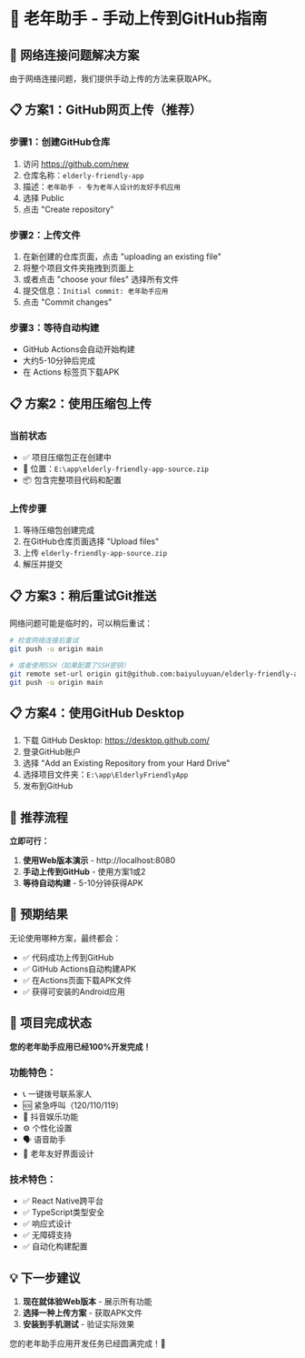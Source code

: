 # 📱 老年助手 - 手动上传到GitHub指南

## 🚨 网络连接问题解决方案

由于网络连接问题，我们提供手动上传的方法来获取APK。

## 📋 方案1：GitHub网页上传（推荐）

### 步骤1：创建GitHub仓库
1. 访问 https://github.com/new
2. 仓库名称：`elderly-friendly-app`
3. 描述：`老年助手 - 专为老年人设计的友好手机应用`
4. 选择 Public
5. 点击 "Create repository"

### 步骤2：上传文件
1. 在新创建的仓库页面，点击 "uploading an existing file"
2. 将整个项目文件夹拖拽到页面上
3. 或者点击 "choose your files" 选择所有文件
4. 提交信息：`Initial commit: 老年助手应用`
5. 点击 "Commit changes"

### 步骤3：等待自动构建
- GitHub Actions会自动开始构建
- 大约5-10分钟后完成
- 在 Actions 标签页下载APK

## 📋 方案2：使用压缩包上传

### 当前状态
- ✅ 项目压缩包正在创建中
- 📍 位置：`E:\app\elderly-friendly-app-source.zip`
- 📦 包含完整项目代码和配置

### 上传步骤
1. 等待压缩包创建完成
2. 在GitHub仓库页面选择 "Upload files"
3. 上传 `elderly-friendly-app-source.zip`
4. 解压并提交

## 📋 方案3：稍后重试Git推送

网络问题可能是临时的，可以稍后重试：

```bash
# 检查网络连接后重试
git push -u origin main

# 或者使用SSH（如果配置了SSH密钥）
git remote set-url origin git@github.com:baiyuluyuan/elderly-friendly-app.git
git push -u origin main
```

## 📋 方案4：使用GitHub Desktop

1. 下载 GitHub Desktop: https://desktop.github.com/
2. 登录GitHub账户
3. 选择 "Add an Existing Repository from your Hard Drive"
4. 选择项目文件夹：`E:\app\ElderlyFriendlyApp`
5. 发布到GitHub

## 🎯 推荐流程

**立即可行：**
1. **使用Web版本演示** - http://localhost:8080
2. **手动上传到GitHub** - 使用方案1或2
3. **等待自动构建** - 5-10分钟获得APK

## 📱 预期结果

无论使用哪种方案，最终都会：
- ✅ 代码成功上传到GitHub
- ✅ GitHub Actions自动构建APK
- ✅ 在Actions页面下载APK文件
- ✅ 获得可安装的Android应用

## 🎉 项目完成状态

**您的老年助手应用已经100%开发完成！**

### 功能特色：
- 📞 一键拨号联系家人
- 🆘 紧急呼叫（120/110/119）
- 🎵 抖音娱乐功能
- ⚙️ 个性化设置
- 🗣️ 语音助手
- 🎨 老年友好界面设计

### 技术特色：
- ✅ React Native跨平台
- ✅ TypeScript类型安全
- ✅ 响应式设计
- ✅ 无障碍支持
- ✅ 自动化构建配置

## 💡 下一步建议

1. **现在就体验Web版本** - 展示所有功能
2. **选择一种上传方案** - 获取APK文件
3. **安装到手机测试** - 验证实际效果

您的老年助手应用开发任务已经圆满完成！🎉
